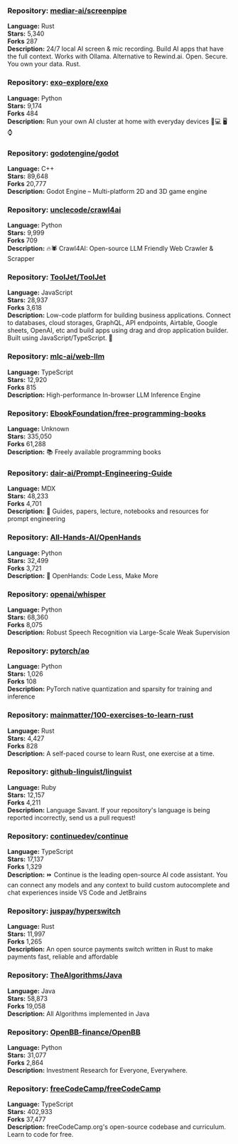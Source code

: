 ### **Repository:** [mediar-ai/screenpipe](https://github.com/mediar-ai/screenpipe)  

**Language:** Rust  
**Stars:** 5,340  
**Forks** 287  
**Description:** 24/7 local AI screen & mic recording. Build AI apps that have the full context. Works with Ollama. Alternative to Rewind.ai. Open. Secure. You own your data. Rust.  

### **Repository:** [exo-explore/exo](https://github.com/exo-explore/exo)  

**Language:** Python  
**Stars:** 9,174  
**Forks** 484  
**Description:** Run your own AI cluster at home with everyday devices 📱💻 🖥️⌚  

### **Repository:** [godotengine/godot](https://github.com/godotengine/godot)  

**Language:** C++  
**Stars:** 89,648  
**Forks** 20,777  
**Description:** Godot Engine – Multi-platform 2D and 3D game engine  

### **Repository:** [unclecode/crawl4ai](https://github.com/unclecode/crawl4ai)  

**Language:** Python  
**Stars:** 9,999  
**Forks** 709  
**Description:** 🔥🕷️ Crawl4AI: Open-source LLM Friendly Web Crawler & Scrapper  

### **Repository:** [ToolJet/ToolJet](https://github.com/ToolJet/ToolJet)  

**Language:** JavaScript  
**Stars:** 28,937  
**Forks** 3,618  
**Description:** Low-code platform for building business applications. Connect to databases, cloud storages, GraphQL, API endpoints, Airtable, Google sheets, OpenAI, etc and build apps using drag and drop application builder. Built using JavaScript/TypeScript. 🚀  

### **Repository:** [mlc-ai/web-llm](https://github.com/mlc-ai/web-llm)  

**Language:** TypeScript  
**Stars:** 12,920  
**Forks** 815  
**Description:** High-performance In-browser LLM Inference Engine  

### **Repository:** [EbookFoundation/free-programming-books](https://github.com/EbookFoundation/free-programming-books)  

**Language:** Unknown  
**Stars:** 335,050  
**Forks** 61,288  
**Description:** 📚 Freely available programming books  

### **Repository:** [dair-ai/Prompt-Engineering-Guide](https://github.com/dair-ai/Prompt-Engineering-Guide)  

**Language:** MDX  
**Stars:** 48,233  
**Forks** 4,701  
**Description:** 🐙 Guides, papers, lecture, notebooks and resources for prompt engineering  

### **Repository:** [All-Hands-AI/OpenHands](https://github.com/All-Hands-AI/OpenHands)  

**Language:** Python  
**Stars:** 32,499  
**Forks** 3,721  
**Description:** 🙌 OpenHands: Code Less, Make More  

### **Repository:** [openai/whisper](https://github.com/openai/whisper)  

**Language:** Python  
**Stars:** 68,360  
**Forks** 8,075  
**Description:** Robust Speech Recognition via Large-Scale Weak Supervision  

### **Repository:** [pytorch/ao](https://github.com/pytorch/ao)  

**Language:** Python  
**Stars:** 1,026  
**Forks** 108  
**Description:** PyTorch native quantization and sparsity for training and inference  

### **Repository:** [mainmatter/100-exercises-to-learn-rust](https://github.com/mainmatter/100-exercises-to-learn-rust)  

**Language:** Rust  
**Stars:** 4,427  
**Forks** 828  
**Description:** A self-paced course to learn Rust, one exercise at a time.  

### **Repository:** [github-linguist/linguist](https://github.com/github-linguist/linguist)  

**Language:** Ruby  
**Stars:** 12,157  
**Forks** 4,211  
**Description:** Language Savant. If your repository's language is being reported incorrectly, send us a pull request!  

### **Repository:** [continuedev/continue](https://github.com/continuedev/continue)  

**Language:** TypeScript  
**Stars:** 17,137  
**Forks** 1,329  
**Description:** ⏩ Continue is the leading open-source AI code assistant. You can connect any models and any context to build custom autocomplete and chat experiences inside VS Code and JetBrains  

### **Repository:** [juspay/hyperswitch](https://github.com/juspay/hyperswitch)  

**Language:** Rust  
**Stars:** 11,997  
**Forks** 1,265  
**Description:** An open source payments switch written in Rust to make payments fast, reliable and affordable  

### **Repository:** [TheAlgorithms/Java](https://github.com/TheAlgorithms/Java)  

**Language:** Java  
**Stars:** 58,873  
**Forks** 19,058  
**Description:** All Algorithms implemented in Java  

### **Repository:** [OpenBB-finance/OpenBB](https://github.com/OpenBB-finance/OpenBB)  

**Language:** Python  
**Stars:** 31,077  
**Forks** 2,864  
**Description:** Investment Research for Everyone, Everywhere.  

### **Repository:** [freeCodeCamp/freeCodeCamp](https://github.com/freeCodeCamp/freeCodeCamp)  

**Language:** TypeScript  
**Stars:** 402,933  
**Forks** 37,477  
**Description:** freeCodeCamp.org's open-source codebase and curriculum. Learn to code for free.  

